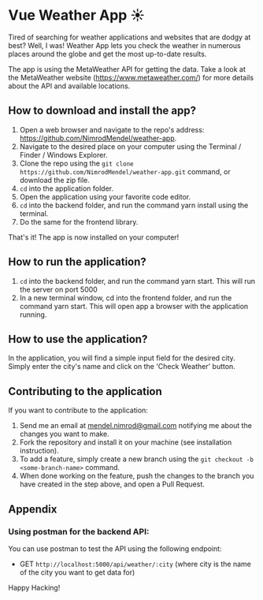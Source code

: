 # Vue Weather App ☀️
Tired of searching for weather applications and websites that are dodgy at best? Well, I was!
Weather App lets you check the weather in numerous places around the globe and get the most up-to-date results.

The app is using the MetaWeather API for getting the data. Take a look at the MetaWeather website (https://www.metaweather.com/) for more details about the API and available locations.

## How to download and install the app?

1. Open a web browser and navigate to the repo's address: https://github.com/NimrodMendel/weather-app.
2. Navigate to the desired place on your computer using the Terminal / Finder / Windows Explorer.
3. Clone the repo using the `git clone https://github.com/NimrodMendel/weather-app.git` command, or download the zip file.
4. `cd` into the application folder.
5. Open the application using your favorite code editor.
6. `cd` into the backend folder, and run the command yarn install using the terminal.
7. Do the same for the frontend library.

That's it! The app is now installed on your computer!

## How to run the application?
1. `cd` into the backend folder, and run the command yarn start. This will run the server on port 5000
2. In a new terminal window, cd into the frontend folder, and run the command yarn start. This will open app a browser with the application running.

## How to use the application?
In the application, you will find a simple input field for the desired city. Simply enter the city's name and click on the 'Check Weather' button.

## Contributing to the application
If you want to contribute to the application:

1. Send me an email at mendel.nimrod@gmail.com notifying me about the changes you want to make.
2. Fork the repository and install it on your machine (see installation instruction).
3. To add a feature, simply create a new branch using the `git checkout -b <some-branch-name>` command.
4. When done working on the feature, push the changes to the branch you have created in the step above, and open a Pull Request.

## Appendix
### Using postman for the backend API:
You can use postman to test the API using the following endpoint:

* GET `http://localhost:5000/api/weather/:city` (where city is the name of the city you want to get data for) 



Happy Hacking!
